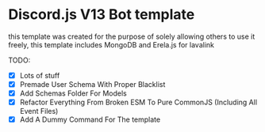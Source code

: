 # Discord.js V13 Bot template

this template was created for the purpose of solely
allowing others to use it freely,
this template includes MongoDB and Erela.js for lavalink


TODO:
 - [x] Lots of stuff
 - [x] Premade User Schema With Proper Blacklist
 - [x] Add Schemas Folder For Models
 - [x] Refactor Everything From Broken ESM To Pure CommonJS (Including All Event Files)
 - [x] Add A Dummy Command For The template